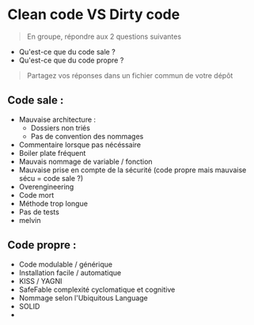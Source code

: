 # Clean code VS Dirty code

> En groupe, répondre aux 2 questions suivantes
 
- Qu'est-ce que du code sale ?
- Qu'est-ce que du code propre ?

> Partagez vos réponses dans un fichier commun de votre dépôt

## Code sale :

- Mauvaise architecture :
    - Dossiers non triés
    - Pas de convention des nommages
- Commentaire lorsque pas nécéssaire
- Boiler plate fréquent 
- Mauvais nommage de variable / fonction
- Mauvaise prise en compte de la sécurité (code propre mais mauvaise sécu = code sale ?)
- Overengineering 
- Code mort
- Méthode trop longue
- Pas de tests
- melvin


## Code propre : 

- Code modulable / générique
- Installation facile / automatique
- KISS / YAGNI
- SafeFable complexité cyclomatique et cognitive
- Nommage selon l'Ubiquitous Language
- SOLID
- 